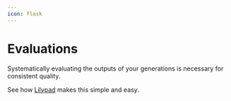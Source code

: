 ```yaml
---
icon: flask
---
```


# Evaluations

Systematically evaluating the outputs of your generations is necessary for consistent quality.

See how [Lilypad](https://app.gitbook.com/o/ezvv8NDXZ8o1gG96RwYr/s/pGMXFubFyptiiuRdVj0d/) makes this simple and easy.
